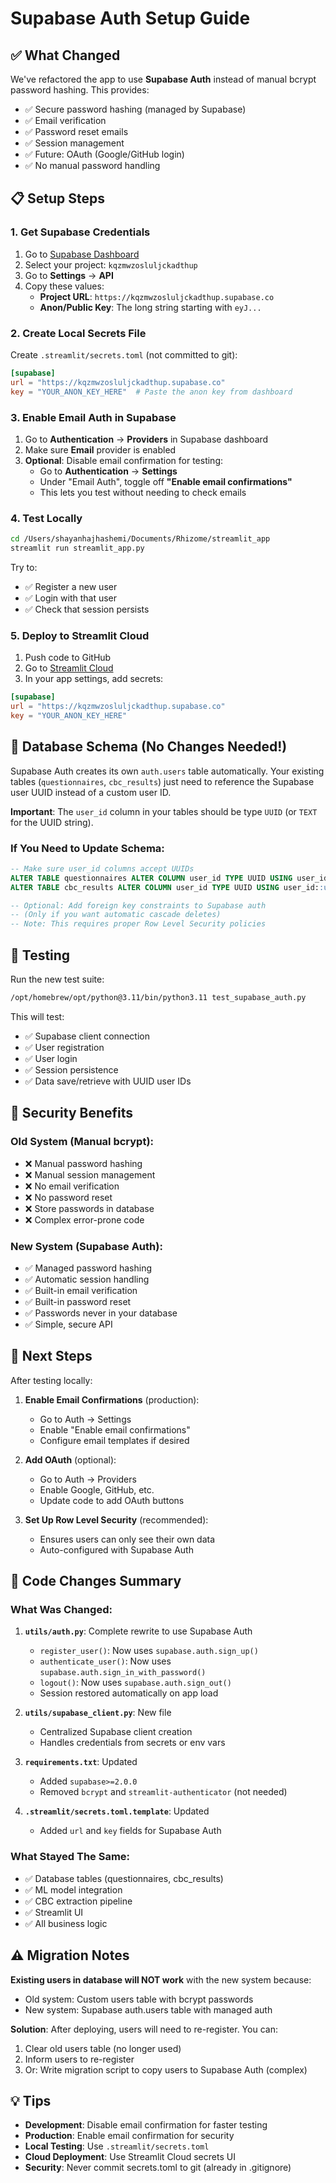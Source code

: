# Supabase Auth Setup Guide

## ✅ What Changed

We've refactored the app to use **Supabase Auth** instead of manual bcrypt password hashing. This provides:

- ✅ Secure password hashing (managed by Supabase)
- ✅ Email verification
- ✅ Password reset emails
- ✅ Session management
- ✅ Future: OAuth (Google/GitHub login)
- ✅ No manual password handling

## 📋 Setup Steps

### 1. Get Supabase Credentials

1. Go to [Supabase Dashboard](https://supabase.com/dashboard)
2. Select your project: `kqzmwzosluljckadthup`
3. Go to **Settings** → **API**
4. Copy these values:
   - **Project URL**: `https://kqzmwzosluljckadthup.supabase.co`
   - **Anon/Public Key**: The long string starting with `eyJ...`

### 2. Create Local Secrets File

Create `.streamlit/secrets.toml` (not committed to git):

```toml
[supabase]
url = "https://kqzmwzosluljckadthup.supabase.co"
key = "YOUR_ANON_KEY_HERE"  # Paste the anon key from dashboard
```

### 3. Enable Email Auth in Supabase

1. Go to **Authentication** → **Providers** in Supabase dashboard
2. Make sure **Email** provider is enabled
3. **Optional**: Disable email confirmation for testing:
   - Go to **Authentication** → **Settings**
   - Under "Email Auth", toggle off **"Enable email confirmations"**
   - This lets you test without needing to check emails

### 4. Test Locally

```bash
cd /Users/shayanhajhashemi/Documents/Rhizome/streamlit_app
streamlit run streamlit_app.py
```

Try to:
- ✅ Register a new user
- ✅ Login with that user
- ✅ Check that session persists

### 5. Deploy to Streamlit Cloud

1. Push code to GitHub
2. Go to [Streamlit Cloud](https://share.streamlit.io)
3. In your app settings, add secrets:

```toml
[supabase]
url = "https://kqzmwzosluljckadthup.supabase.co"
key = "YOUR_ANON_KEY_HERE"
```

## 🔧 Database Schema (No Changes Needed!)

Supabase Auth creates its own `auth.users` table automatically. Your existing tables (`questionnaires`, `cbc_results`) just need to reference the Supabase user UUID instead of a custom user ID.

**Important**: The `user_id` column in your tables should be type `UUID` (or `TEXT` for the UUID string).

### If You Need to Update Schema:

```sql
-- Make sure user_id columns accept UUIDs
ALTER TABLE questionnaires ALTER COLUMN user_id TYPE UUID USING user_id::uuid;
ALTER TABLE cbc_results ALTER COLUMN user_id TYPE UUID USING user_id::uuid;

-- Optional: Add foreign key constraints to Supabase auth
-- (Only if you want automatic cascade deletes)
-- Note: This requires proper Row Level Security policies
```

## 🧪 Testing

Run the new test suite:

```bash
/opt/homebrew/opt/python@3.11/bin/python3.11 test_supabase_auth.py
```

This will test:
- ✅ Supabase client connection
- ✅ User registration
- ✅ User login
- ✅ Session persistence
- ✅ Data save/retrieve with UUID user IDs

## 🔐 Security Benefits

### Old System (Manual bcrypt):
- ❌ Manual password hashing
- ❌ Manual session management
- ❌ No email verification
- ❌ No password reset
- ❌ Store passwords in database
- ❌ Complex error-prone code

### New System (Supabase Auth):
- ✅ Managed password hashing
- ✅ Automatic session handling
- ✅ Built-in email verification
- ✅ Built-in password reset
- ✅ Passwords never in your database
- ✅ Simple, secure API

## 🚀 Next Steps

After testing locally:

1. **Enable Email Confirmations** (production):
   - Go to Auth → Settings
   - Enable "Enable email confirmations"
   - Configure email templates if desired

2. **Add OAuth** (optional):
   - Go to Auth → Providers
   - Enable Google, GitHub, etc.
   - Update code to add OAuth buttons

3. **Set Up Row Level Security** (recommended):
   - Ensures users can only see their own data
   - Auto-configured with Supabase Auth

## 📝 Code Changes Summary

### What Was Changed:

1. **`utils/auth.py`**: Complete rewrite to use Supabase Auth
   - `register_user()`: Now uses `supabase.auth.sign_up()`
   - `authenticate_user()`: Now uses `supabase.auth.sign_in_with_password()`
   - `logout()`: Now uses `supabase.auth.sign_out()`
   - Session restored automatically on app load

2. **`utils/supabase_client.py`**: New file
   - Centralized Supabase client creation
   - Handles credentials from secrets or env vars

3. **`requirements.txt`**: Updated
   - Added `supabase>=2.0.0`
   - Removed `bcrypt` and `streamlit-authenticator` (not needed)

4. **`.streamlit/secrets.toml.template`**: Updated
   - Added `url` and `key` fields for Supabase Auth

### What Stayed The Same:

- ✅ Database tables (questionnaires, cbc_results)
- ✅ ML model integration
- ✅ CBC extraction pipeline
- ✅ Streamlit UI
- ✅ All business logic

## ⚠️ Migration Notes

**Existing users in database will NOT work** with the new system because:
- Old system: Custom users table with bcrypt passwords
- New system: Supabase auth.users table with managed auth

**Solution**: After deploying, users will need to re-register. You can:
1. Clear old users table (no longer used)
2. Inform users to re-register
3. Or: Write migration script to copy users to Supabase Auth (complex)

## 💡 Tips

- **Development**: Disable email confirmation for faster testing
- **Production**: Enable email confirmation for security
- **Local Testing**: Use `.streamlit/secrets.toml`
- **Cloud Deployment**: Use Streamlit Cloud secrets UI
- **Security**: Never commit secrets.toml to git (already in .gitignore)

